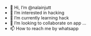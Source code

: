 - 👋 Hi, I’m @nalainjutt
- 👀 I’m interested in hacking
- 🌱 I’m currently learning hack
- 💞️ I’m looking to collaborate on app ...
- 📫 How to reach me by whatsapp

<!---
nalainjutt/nalainjutt is a ✨ special ✨ repository because its `README.md` (this file) appears on your GitHub profile.
You can click the Preview link to take a look at your changes.
--->
